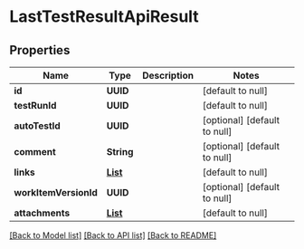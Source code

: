 # LastTestResultApiResult
## Properties

| Name | Type | Description | Notes |
|------------ | ------------- | ------------- | -------------|
| **id** | **UUID** |  | [default to null] |
| **testRunId** | **UUID** |  | [default to null] |
| **autoTestId** | **UUID** |  | [optional] [default to null] |
| **comment** | **String** |  | [optional] [default to null] |
| **links** | [**List**](LinkApiResult.md) |  | [default to null] |
| **workItemVersionId** | **UUID** |  | [optional] [default to null] |
| **attachments** | [**List**](AttachmentApiResult.md) |  | [default to null] |

[[Back to Model list]](../README.md#documentation-for-models) [[Back to API list]](../README.md#documentation-for-api-endpoints) [[Back to README]](../README.md)

